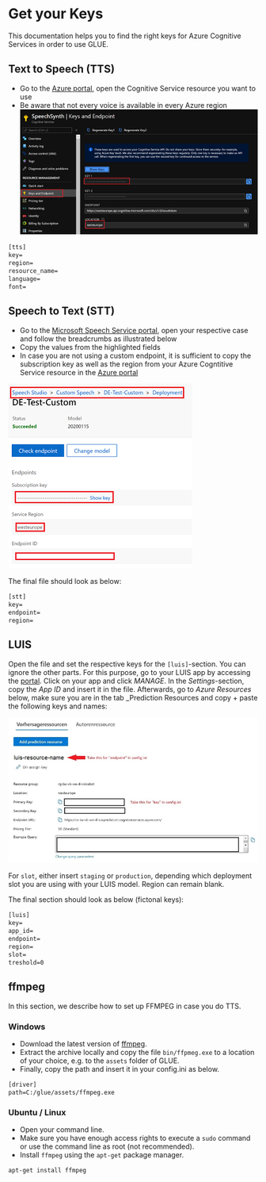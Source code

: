 # Get your Keys
This documentation helps you to find the right keys for Azure Cognitive Services in order to use GLUE.

## Text to Speech (TTS)
- Go to the [Azure portal](https://portal.azure.com), open the Cognitive Service resource you want to use
- Be aware that not every voice is available in every Azure region
![Microsoft Speech Service portal](assets/img/speech-portal.PNG)
```
[tts]
key=
region=
resource_name=
language=
font=
```

## Speech to Text (STT)
- Go to the [Microsoft Speech Service portal](https://speech.microsoft.com), open your respective case and follow the breadcrumbs as illustrated below
- Copy the values from the highlighted fields
- In case you are not using a custom endpoint, it is sufficient to copy the subscription key as well as the region from your Azure Cogntitive Service resource in the [Azure portal](https://portal.azure.com)

![Speech Resources](assets/img/speech-endpoint.PNG)

The final file should look as below:
```
[stt]
key=
endpoint=
region=
```

## LUIS
 Open the file and set the respective keys for the `[luis]`-section. You can ignore the other parts. For this purpose, go to your LUIS app by accessing the [portal](https://luis.ai). Click on your app and click _MANAGE_. In the _Settings_-section, copy the _App ID_ and insert it in the file. Afterwards, go to _Azure Resources_ below, make sure you are in the tab _Prediction Resources and copy + paste the following keys and names:

![LUIS Resources](assets/img/luis-resources.JPG)

For `slot`, either insert `staging` or `production`, depending which deployment slot you are using with your LUIS model. Region can remain blank.

The final section should look as below (fictonal keys):
```
[luis]
key=
app_id=
endpoint=
region=
slot=
treshold=0
```

## ffmpeg
In this section, we describe how to set up FFMPEG in case you do TTS.

### Windows
- Download the latest version of [ffmpeg](https://ffmpeg.org/download.html#build-windows).
- Extract the archive locally and copy the file `bin/ffpmeg.exe` to a location of your choice, e.g. to the `assets` folder of GLUE.
- Finally, copy the path and insert it in your config.ini as below.
```
[driver]
path=C:/glue/assets/ffmpeg.exe
```

### Ubuntu / Linux
- Open your command line.
- Make sure you have enough access rights to execute a `sudo` command or use the command line as root (not recommended).
- Install `ffmpeg` using the `apt-get` package manager.
```
apt-get install ffmpeg
```
